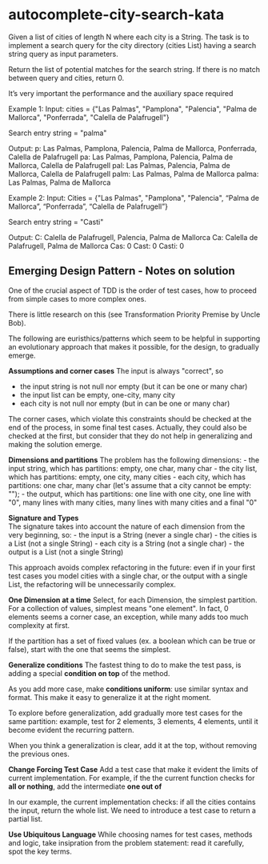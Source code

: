 # autocomplete-city-search-kata
Given a list of cities of length N where each city is a String. 
The task is to implement a search query for the city directory (cities List) having a search string query as input parameters.

Return the list of potential matches for the search string. 
If there is no match between query and cities, return 0.

It’s very important the performance and the auxiliary space required

Example 1:
Input:
cities = {"Las Palmas", "Pamplona", "Palencia", "Palma de Mallorca", "Ponferrada", "Calella de Palafrugell"}

Search entry string = "palma"

Output:
p: Las Palmas, Pamplona, Palencia, Palma de Mallorca, Ponferrada, Calella de Palafrugell
pa: Las Palmas, Pamplona, Palencia, Palma de Mallorca, Calella de Palafrugell
pal: Las Palmas, Palencia, Palma de Mallorca, Calella de Palafrugell
palm: Las Palmas, Palma de Mallorca
palma: Las Palmas, Palma de Mallorca

Example 2:
Input:
Cities = {"Las Palmas", "Pamplona", "Palencia", “Palma de Mallorca”, “Ponferrada”, “Calella de Palafrugell”}

Search entry string = "Casti"

Output:
C: Calella de Palafrugell, Palencia, Palma de Mallorca
Ca: Calella de Palafrugell, Palma de Mallorca
Cas: 0
Cast: 0
Casti: 0

## Emerging Design Pattern - Notes on solution
One of the crucial aspect of TDD is the order of test cases,
how to proceed from simple cases to more complex ones.

There is little research on this (see Transformation Priority Premise by Uncle Bob).

The following are euristhics/patterns which seem to be helpful
in supporting an evolutionary approach that makes it possible,
for the design, to gradually emerge.

**Assumptions and corner cases**
The input is always "correct", so
- the input string is not null nor empty (but it can be one or many char) 
- the input list can be empty, one-city, many city
- each city is not null nor empty (but in can be one or many char)

The corner cases, which violate this constraints should be checked at the end of the process,
in some final test cases.
Actually, they could also be checked at the first, but consider that they do not help
in generalizing and making the solution emerge.

**Dimensions and partitions**
The problem has the following dimensions:
    - the input string, which has partitions: empty, one char, many char
    - the city list, which has partitions: empty, one city, many cities
    - each city, which has partitions: one char, many char (let's assume that a city cannot be empty: "");
    - the output, which has partitions: 
        one line with one city, 
        one line with "0", 
        many lines with many cities,
        many lines with many cities and a final "0"

**Signature and Types**    
The signature takes into account the nature of each dimension from the very beginning, so:
    - the input is a String (never a single char)
    - the cities is a List (not a single String)
    - each city is a String (not a single char)
    - the output is a List<String> (not a single String)

This approach avoids complex refactoring in the future:
even if in your first test cases you model cities with a single char,
or the output with a single List, the refactoring will be unnecessarily complex.

**One Dimension at a time**
Select, for each Dimension, the simplest partition.
For a collection of values, simplest means "one element". 
In fact, 0 elements seems a corner case, an exception, while many adds too much complexity at first.

If the partition has a set of fixed values (ex. a boolean which can be true or false),
start with the one that seems the simplest.

**Generalize conditions**
The fastest thing to do to make the test pass,
is adding a special **condition on top** of the method.

As you add more case, make **conditions uniform**: 
use similar syntax and format.
This make it easy to generalize it at the right moment.

To explore before generalization, add gradually more test cases for the same partition:
example, test for 2 elements, 3 elements, 4 elements, until it become evident the recurring pattern.

When you think a generalization is clear, add it at the top, 
without removing the previous ones.

**Change Forcing Test Case**
Add a test case that make it evident the limits of current implementation.
For example, if the the current function checks for **all or nothing**, add the intermediate **one out of** 

In our example, the current implementation checks: if all the cities contains the input, return the whole list.
We need to introduce a test case to return a partial list.

**Use Ubiquitous Language**
While choosing names for test cases, methods and logic,
take insipration from the problem statement: read it carefully, spot the key terms.



